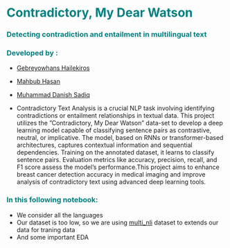 # <span style="color:teal"> Contradictory, My Dear Watson <a class="anchor"  id="projectTopic"></a></span>
### <span style="color:teal"> Detecting contradiction and entailment in multilingual text <a class="anchor"  id="detect"></a></span>

### <span style="color:teal">Developed by : <a class="anchor"  id="detect"></a></span>

* [Gebreyowhans Hailekiros](https://www.kaggle.com/gebreyowhansbahre/)
* [Mahbub Hasan](https://www.kaggle.com/mahbubhasanuunical)
* [Muhammad Danish Sadiq](https://www.kaggle.com/muhammaddanishsadiq/)

* Contradictory Text Analysis is a crucial NLP task involving identifying contradictions or entailment relationships in textual data. This project utilizes the ”Contradictory, My Dear Watson” data-set to develop a deep learning model capable of classifying sentence pairs as contrastive, neutral, or implicative. The model, based on RNNs or transformer-based architectures, captures contextual information and sequential dependencies. Training on the annotated dataset, it learns to classify sentence pairs. Evaluation metrics like accuracy, precision, recall, and F1 score assess the model’s performance.This project aims to enhance breast cancer detection accuracy in medical imaging and improve analysis of contradictory text using advanced deep learning tools.

### <span style="color:teal">In this following notebook: <a class="anchor"  id="detect"></a></span>
* We consider all the languages
* Our dataset is too low, so we are using [multi_nli](https://huggingface.co/datasets/multi_nli) dataset to extends our data for traning data
* And some important EDA
